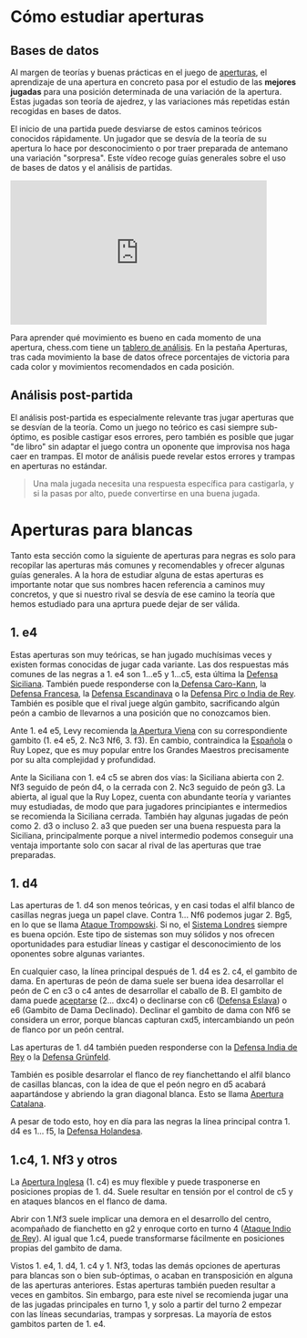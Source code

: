 # Cómo estudiar aperturas

## Bases de datos

Al margen de teorías y buenas prácticas en el juego de [aperturas](Conceptos/apertura), el aprendizaje de una apertura en concreto pasa por el estudio de las **mejores jugadas** para una posición determinada de una variación de la apertura. Estas jugadas son teoría de ajedrez, y las variaciones más repetidas están recogidas en bases de datos.

El inicio de una partida puede desviarse de estos caminos teóricos conocidos rápidamente. Un jugador que se desvía de la teoría de su apertura lo hace por desconocimiento o por traer preparada de antemano una variación "sorpresa". Este vídeo recoge guías generales sobre el uso de bases de datos y el análisis de partidas.

<iframe width="450" height="253" src="https://www.youtube.com/embed/6IegDENuxU4" title="How To Learn & Study Chess Openings" frameborder="0" allow="accelerometer; autoplay; clipboard-write; encrypted-media; gyroscope; picture-in-picture" allowfullscreen></iframe>

Para aprender qué movimiento es bueno en cada momento de una apertura, chess.com tiene un [tablero de análisis](https://www.chess.com/analysis). En la pestaña Aperturas, tras cada movimiento la base de datos ofrece porcentajes de victoria para cada color y movimientos recomendados en cada posición.

## Análisis post-partida

El análisis post-partida es especialmente relevante tras jugar aperturas que se desvían de la teoría. Como un juego no teórico es casi siempre sub-óptimo, es posible castigar esos errores, pero también es posible que jugar "de libro" sin adaptar el juego contra un oponente que improvisa nos haga caer en trampas. El motor de análisis puede revelar estos errores y trampas en aperturas no estándar.

> Una mala jugada necesita una respuesta específica para castigarla, y si la pasas por alto, puede convertirse en una buena jugada. 

# Aperturas para blancas
Tanto esta sección como la siguiente de aperturas para negras es solo para recopilar las aperturas más comunes y recomendables y ofrecer algunas guías generales. A la hora de estudiar alguna de estas aperturas es importante notar que sus nombres hacen referencia a caminos muy concretos, y que si nuestro rival se desvía de ese camino la teoría que hemos estudiado para una aprtura puede dejar de ser válida.
## 1. e4
Estas aperturas son muy teóricas, se han jugado muchísimas veces y existen formas conocidas de jugar cada variante. Las dos respuestas más comunes de las negras a 1. e4 son 1...e5 y 1...c5, esta última la [Defensa Siciliana](https://www.chess.com/openings/Sicilian-Defense). También puede responderse con la[ Defensa Caro-Kann](https://www.chess.com/openings/Caro-Kann-Defense), la [Defensa Francesa](https://www.chess.com/openings/French-Defense), la [Defensa Escandinava](https://www.chess.com/openings/Scandinavian-Defense) o la [Defensa Pirc o India de Rey](https://www.chess.com/openings/Pirc-Defense-2.d4-Nf6). También es posible que el rival juege algún gambito, sacrificando algún peón a cambio de llevarnos a una posición que no conozcamos bien.

Ante 1. e4 e5, Levy recomienda [la Apertura Viena](https://www.chess.com/openings/Vienna-Game) con su correspondiente gambito (1. e4 e5, 2. Nc3 Nf6, 3. f3). En cambio, contraindica la [Española](https://www.chess.com/openings/Ruy-Lopez-Opening) o Ruy Lopez, que es muy popular entre los Grandes Maestros precisamente por su alta complejidad y profundidad.

Ante la Siciliana con 1. e4 c5 se abren dos vías: la Siciliana abierta con 2. Nf3 seguido de peón d4, o la cerrada con 2. Nc3 seguido de peón g3. La abierta, al igual que la Ruy Lopez, cuenta con abundante teoría y variantes muy estudiadas, de modo que para jugadores principiantes e intermedios se recomienda la Siciliana cerrada. También hay algunas jugadas de peón como 2. d3 o incluso 2. a3 que pueden ser una buena respuesta para la Siciliana, principalmente porque a nivel intermedio podemos conseguir una ventaja importante solo con sacar al rival de las aperturas que trae preparadas.

## 1. d4
Las aperturas de 1. d4 son menos teóricas, y en casi todas el alfil blanco de casillas negras juega un papel clave. Contra 1... Nf6 podemos jugar 2. Bg5, en lo que se llama [Ataque Trompowski](https://www.chess.com/openings/Trompowsky-Attack). Si no, el [Sistema Londres](https://www.chess.com/openings/London-System) siempre es buena opción. Este tipo de sistemas son muy sólidos y nos ofrecen oportunidades para estudiar líneas y castigar el desconocimiento de los oponentes sobre algunas variantes.

En cualquier caso, la línea principal después de 1. d4 es 2. c4, el gambito de dama. En aperturas de peón de dama suele ser buena idea desarrollar el peón de C en c3 o c4 antes de desarrollar el caballo de B. El gambito de dama puede [aceptarse](https://www.chess.com/openings/Queens-Gambit-Accepted) (2... dxc4) o declinarse con c6 ([Defensa Eslava](https://www.chess.com/openings/Slav-Defense)) o e6 (Gambito de Dama Declinado). Declinar el gambito de dama con Nf6 se considera un error, porque blancas capturan cxd5, intercambiando un peón de flanco por un peón central.

Las aperturas de 1. d4 también pueden responderse con la [Defensa India de Rey](https://www.chess.com/openings/Kings-Indian-Defense) o la [Defensa Grünfeld](https://www.chess.com/openings/Grunfeld-Defense). 

También es posible desarrolar el flanco de rey fianchettando el alfil blanco de casillas blancas, con la idea de que el peón negro en d5 acabará aapartándose y abriendo la gran diagonal blanca. Esto se llama [Apertura Catalana](https://www.chess.com/openings/Catalan-Opening).

A pesar de todo esto, hoy en día para las negras la línea principal contra 1. d4 es 1... f5, la [Defensa Holandesa](https://www.chess.com/openings/Dutch-Defense).

## 1.c4, 1. Nf3 y otros
La [Apertura Inglesa](https://www.chess.com/openings/English-Opening) (1. c4) es muy flexible y puede trasponerse en posiciones propias de 1. d4. Suele resultar en tensión por el control de c5 y en ataques blancos en el flanco de dama.

Abrir con 1.Nf3 suele implicar una demora en el desarrollo del centro, acompañado de fianchetto en g2 y enroque corto en turno 4 ([Ataque Indio de Rey](https://www.chess.com/openings/Kings-Indian-Attack)). Al igual que 1.c4, puede transformarse fácilmente en posiciones propias del gambito de dama.

Vistos 1. e4, 1. d4, 1. c4 y 1. Nf3, todas las demás opciones de aperturas para blancas son o bien sub-óptimas, o acaban en transposición en alguna de las aperturas anteriores. Estas aperturas también pueden resultar a veces en gambitos. Sin embargo, para este nivel se recomienda jugar una de las jugadas principales en turno 1, y solo a partir del turno 2 empezar con las líneas secundarias, trampas y sorpresas. La mayoría de estos gambitos parten de 1. e4.